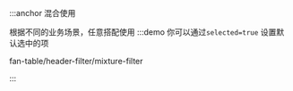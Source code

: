 :::anchor 混合使用

根据不同的业务场景，任意搭配使用
:::demo 你可以通过`selected=true` 设置默认选中的项

fan-table/header-filter/mixture-filter

:::
